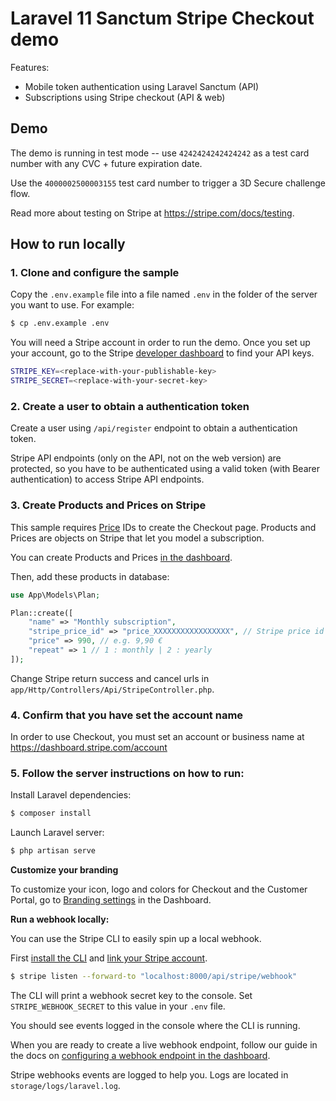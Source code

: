 # Laravel 11 Sanctum Stripe Checkout demo

Features:

* Mobile token authentication using Laravel Sanctum (API)
* Subscriptions using Stripe checkout (API & web)

## Demo

The demo is running in test mode -- use `4242424242424242` as a test card number with any CVC + future expiration date.

Use the `4000002500003155` test card number to trigger a 3D Secure challenge flow.

Read more about testing on Stripe at https://stripe.com/docs/testing.

## How to run locally

### 1. Clone and configure the sample

Copy the `.env.example` file into a file named `.env` in the folder of the server you want to use. For example:

```sh
$ cp .env.example .env
```

You will need a Stripe account in order to run the demo. Once you set up your account, go to the Stripe [developer dashboard](https://stripe.com/docs/development/quickstart#api-keys) to find your API keys.

```sh
STRIPE_KEY=<replace-with-your-publishable-key>
STRIPE_SECRET=<replace-with-your-secret-key>
```

### 2. Create a user to obtain a authentication token

Create a user using `/api/register` endpoint to obtain a authentication token.

Stripe API endpoints (only on the API, not on the web version) are protected, so you have to be authenticated using a valid token (with Bearer authentication) to access Stripe API endpoints.

### 3. Create Products and Prices on Stripe

This sample requires [Price](https://stripe.com/docs/api/prices/object) IDs to create the Checkout page. Products and Prices are objects on Stripe that let you model a subscription.

You can create Products and Prices [in the dashboard](https://dashboard.stripe.com/products).

Then, add these products in database:

```php
use App\Models\Plan;

Plan::create([
    "name" => "Monthly subscription",
    "stripe_price_id" => "price_XXXXXXXXXXXXXXXXX", // Stripe price id
    "price" => 990, // e.g. 9,90 €
    "repeat" => 1 // 1 : monthly | 2 : yearly
]);
```

Change Stripe return success and cancel urls in `app/Http/Controllers/Api/StripeController.php`.

### 4. Confirm that you have set the account name

In order to use Checkout, you must set an account or business name at https://dashboard.stripe.com/account

### 5. Follow the server instructions on how to run:

Install Laravel dependencies:

```sh
$ composer install
```

Launch Laravel server:

```sh
$ php artisan serve
```

**Customize your branding**

To customize your icon, logo and colors for Checkout and the Customer Portal, go to [Branding settings](https://dashboard.stripe.com/account/branding) in the Dashboard.

**Run a webhook locally:**

You can use the Stripe CLI to easily spin up a local webhook.

First [install the CLI](https://stripe.com/docs/stripe-cli) and [link your Stripe account](https://stripe.com/docs/stripe-cli#link-account).

```sh
$ stripe listen --forward-to "localhost:8000/api/stripe/webhook"
```

The CLI will print a webhook secret key to the console. Set `STRIPE_WEBHOOK_SECRET` to this value in your `.env` file.

You should see events logged in the console where the CLI is running.

When you are ready to create a live webhook endpoint, follow our guide in the docs on [configuring a webhook endpoint in the dashboard](https://stripe.com/docs/webhooks/setup#configure-webhook-settings).

Stripe webhooks events are logged to help you. Logs are located in `storage/logs/laravel.log`.
